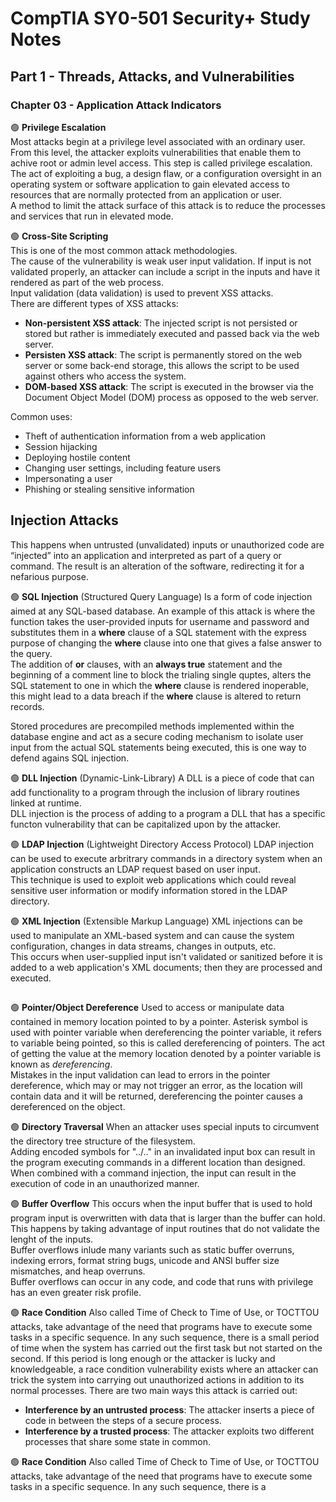 # CompTIA SY0-501 Security+ Study Notes

## Part 1 - Threads, Attacks, and Vulnerabilities  
### Chapter 03 - Application Attack Indicators 


🟢 **Privilege Escalation**  
Most attacks begin at a privilege level associated with an ordinary user. From this level, the attacker exploits vulnerabilities that enable them to achive root or admin level access. This step is called privilege escalation.  
The act of exploiting a bug, a design flaw, or a configuration oversight in an operating system or software application to gain elevated access to resources that are normally protected from an application or user.  
A method to limit the attack surface of this attack is to reduce the processes and services that run in elevated mode.  

🟢 **Cross-Site Scripting**  
This is one of the most common attack methodologies.   
The cause of the vulnerability is weak user input validation. If input is not validated properly, an attacker can include a script in the inputs and have it rendered as part of the web process.  
Input validation (data validation) is used to prevent XSS attacks.  
There are different types of XSS attacks:  
  * **Non-persistent XSS attack**: The injected script is not persisted or stored but rather is immediately executed and passed back via the web server.
  * **Persisten XSS attack**: The script is permanently stored on the web server or some back-end storage, this allows the script to be used against others who access the system.
  * **DOM-based XSS attack**: The script is executed in the browser via the Document Object Model (DOM) process as opposed to the web server.

Common uses:
  * Theft of authentication information from a web application
  * Session hijacking
  * Deploying hostile content
  * Changing user settings, including feature users
  * Impersonating a user
  * Phishing or stealing sensitive information  

## **Injection Attacks**  

This happens when untrusted (unvalidated) inputs or unauthorized code are “injected” into an application and interpreted as part of a query or command. The result is an alteration of the software, redirecting it for a nefarious purpose.

🟢 **SQL Injection**  (Structured Query Language)
Is a form of code injection aimed at any SQL-based database. 
An example of this attack is where the function takes the user-provided inputs for username and password and substitutes them in a **where** clause of a SQL statement with the express purpose of changing the **where** clause into one that gives a false answer to the query.  
The addition of **or** clauses, with an **always true** statement and the beginning of a comment line to block the trialing single quptes, alters the SQL statement to one in which the **where** clause is rendered inoperable, this might lead to a data breach if the **where** clause is altered to return records.  

Stored procedures are precompiled methods implemented within the database engine and act as a secure coding mechanism to isolate user input from the actual SQL statements being executed, this is one way to defend agains SQL injection.  

🟢 **DLL Injection**  (Dynamic-Link-Library)
A DLL is a piece of code that can add functionality to a program through the inclusion of library routines linked at runtime.  
DLL injection is the process of adding to a program a DLL that has a specific functon vulnerability that can be capitalized upon by the attacker.  

🟢 **LDAP Injection**  (Lightweight Directory Access Protocol)
LDAP injection can be used to execute arbritrary commands in a directory system when an application constructs an LDAP request based on user input.  
This technique is used to exploit web applications which could reveal sensitive user information or modify information stored in the LDAP directory.  

🟢 **XML Injection**  (Extensible Markup Language)
XML injections can be used to manipulate an XML-based system and can cause the system configuration, changes in data streams, changes in outputs, etc.  
This occurs when user-supplied input isn't validated or sanitized before it is added to a web application's XML documents; then they are processed and executed.  

##

🟢 **Pointer/Object Dereference**
Used to access or manipulate data contained in memory location pointed to by a pointer. Asterisk symbol is used with pointer variable when dereferencing the pointer variable, it refers to variable being pointed, so this is called dereferencing of pointers.
The act of getting the value at the memory location denoted by a pointer variable is known as *dereferencing*.  
Mistakes in the input validation can lead to errors in the pointer dereference, which may or may not trigger an error, as the location will contain data and it will be returned, dereferencing the pointer causes a dereferenced on the object.  

🟢 **Directory Traversal**
When an attacker uses special inputs to circumvent the directory tree structure of the filesystem.  
Adding encoded symbols for "../.." in an invalidated input box can result in the program executing commands in a different location than designed.  
When combined with a command injection, the input can result in the execution of code in an unauthorized manner.  

🟢 **Buffer Overflow**
This occurs when the input buffer that is used to hold program input is overwritten with data that is larger than the buffer can hold. This happens by taking advantage of input routines that do not validate the lenght of the inputs.  
Buffer overflows inlude many variants such as static buffer overruns, indexing errors, format string bugs, unicode and ANSI buffer size mismatches, and heap overruns.  
Buffer overflows can occur in any code, and code that runs with privilege has an even greater risk profile.  

🟢 **Race Condition**
Also called Time of Check to Time of Use, or TOCTTOU attacks, take advantage of the need that programs have to execute some tasks in a specific sequence. In any such sequence, there is a small period of time when the system has carried out the first task but not started on the second. If this period is long enough or the attacker is lucky and knowledgeable, a race condition vulnerability exists where an attacker can trick the system into carrying out unauthorized actions in addition to its normal processes.
There are two main ways this attack is carried out:
   * **Interference by an untrusted process**: The attacker inserts a piece of code in between the steps of a secure process.
   * **Interference by a trusted process**: The attacker exploits two different processes that share some state in common.

🟢 **Race Condition**
Also called Time of Check to Time of Use, or TOCTTOU attacks, take advantage of the need that programs have to execute some tasks in a specific sequence. In any such sequence, there is a

